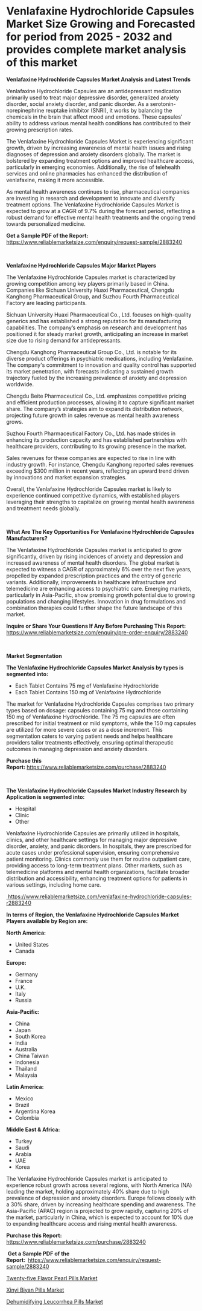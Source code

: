 <p><h1>Venlafaxine Hydrochloride Capsules Market Size Growing and Forecasted for period from 2025 - 2032 and provides complete market analysis of this market</h1></p><p><strong>Venlafaxine Hydrochloride Capsules Market Analysis and Latest Trends</strong></p>
<p><p>Venlafaxine Hydrochloride Capsules are an antidepressant medication primarily used to treat major depressive disorder, generalized anxiety disorder, social anxiety disorder, and panic disorder. As a serotonin-norepinephrine reuptake inhibitor (SNRI), it works by balancing the chemicals in the brain that affect mood and emotions. These capsules' ability to address various mental health conditions has contributed to their growing prescription rates.</p><p>The Venlafaxine Hydrochloride Capsules Market is experiencing significant growth, driven by increasing awareness of mental health issues and rising diagnoses of depression and anxiety disorders globally. The market is bolstered by expanding treatment options and improved healthcare access, particularly in emerging economies. Additionally, the rise of telehealth services and online pharmacies has enhanced the distribution of venlafaxine, making it more accessible.</p><p>As mental health awareness continues to rise, pharmaceutical companies are investing in research and development to innovate and diversify treatment options. The Venlafaxine Hydrochloride Capsules Market is expected to grow at a CAGR of 9.7% during the forecast period, reflecting a robust demand for effective mental health treatments and the ongoing trend towards personalized medicine.</p></p>
<p><strong>Get a Sample PDF of the Report:&nbsp;</strong> <a href="https://www.reliablemarketsize.com/enquiry/request-sample/2883240?utm_campaign=2005&utm_medium=2&utm_source=Github&utm_content=ia&utm_term=13032025&utm_id=venlafaxine-hydrochloride-capsules">https://www.reliablemarketsize.com/enquiry/request-sample/2883240</a></p>
<p>&nbsp;</p>
<p><strong>Venlafaxine Hydrochloride Capsules Major Market Players</strong></p>
<p><p>The Venlafaxine Hydrochloride Capsules market is characterized by growing competition among key players primarily based in China. Companies like Sichuan University Huaxi Pharmaceutical, Chengdu Kanghong Pharmaceutical Group, and Suzhou Fourth Pharmaceutical Factory are leading participants.</p><p>Sichuan University Huaxi Pharmaceutical Co., Ltd. focuses on high-quality generics and has established a strong reputation for its manufacturing capabilities. The company’s emphasis on research and development has positioned it for steady market growth, anticipating an increase in market size due to rising demand for antidepressants.</p><p>Chengdu Kanghong Pharmaceutical Group Co., Ltd. is notable for its diverse product offerings in psychiatric medications, including Venlafaxine. The company's commitment to innovation and quality control has supported its market penetration, with forecasts indicating a sustained growth trajectory fueled by the increasing prevalence of anxiety and depression worldwide.</p><p>Chengdu Beite Pharmaceutical Co., Ltd. emphasizes competitive pricing and efficient production processes, allowing it to capture significant market share. The company’s strategies aim to expand its distribution network, projecting future growth in sales revenue as mental health awareness grows.</p><p>Suzhou Fourth Pharmaceutical Factory Co., Ltd. has made strides in enhancing its production capacity and has established partnerships with healthcare providers, contributing to its growing presence in the market.</p><p>Sales revenues for these companies are expected to rise in line with industry growth. For instance, Chengdu Kanghong reported sales revenues exceeding $300 million in recent years, reflecting an upward trend driven by innovations and market expansion strategies.</p><p>Overall, the Venlafaxine Hydrochloride Capsules market is likely to experience continued competitive dynamics, with established players leveraging their strengths to capitalize on growing mental health awareness and treatment needs globally.</p></p>
<p>&nbsp;</p>
<p><strong>What Are The Key Opportunities For Venlafaxine Hydrochloride Capsules Manufacturers?</strong></p>
<p><p>The Venlafaxine Hydrochloride Capsules market is anticipated to grow significantly, driven by rising incidences of anxiety and depression and increased awareness of mental health disorders. The global market is expected to witness a CAGR of approximately 6% over the next five years, propelled by expanded prescription practices and the entry of generic variants. Additionally, improvements in healthcare infrastructure and telemedicine are enhancing access to psychiatric care. Emerging markets, particularly in Asia-Pacific, show promising growth potential due to growing populations and changing lifestyles. Innovation in drug formulations and combination therapies could further shape the future landscape of this market.</p></p>
<p><strong>Inquire or Share Your Questions If Any Before Purchasing This Report:</strong> <a href="https://www.reliablemarketsize.com/enquiry/pre-order-enquiry/2883240?utm_campaign=2005&utm_medium=2&utm_source=Github&utm_content=ia&utm_term=13032025&utm_id=venlafaxine-hydrochloride-capsules">https://www.reliablemarketsize.com/enquiry/pre-order-enquiry/2883240</a></p>
<p>&nbsp;</p>
<p><strong>Market Segmentation</strong></p>
<p><strong>The Venlafaxine Hydrochloride Capsules Market Analysis by types is segmented into:</strong></p>
<p><ul><li>Each Tablet Contains 75 mg of Venlafaxine Hydrochloride</li><li>Each Tablet Contains 150 mg of Venlafaxine Hydrochloride</li></ul></p>
<p><p>The market for Venlafaxine Hydrochloride Capsules comprises two primary types based on dosage: capsules containing 75 mg and those containing 150 mg of Venlafaxine Hydrochloride. The 75 mg capsules are often prescribed for initial treatment or mild symptoms, while the 150 mg capsules are utilized for more severe cases or as a dose increment. This segmentation caters to varying patient needs and helps healthcare providers tailor treatments effectively, ensuring optimal therapeutic outcomes in managing depression and anxiety disorders.</p></p>
<p><strong>Purchase this Report:&nbsp;</strong><a href="https://www.reliablemarketsize.com/purchase/2883240?utm_campaign=2005&utm_medium=2&utm_source=Github&utm_content=ia&utm_term=13032025&utm_id=venlafaxine-hydrochloride-capsules">https://www.reliablemarketsize.com/purchase/2883240</a></p>
<p>&nbsp;</p>
<p><strong>The Venlafaxine Hydrochloride Capsules Market Industry Research by Application is segmented into:</strong></p>
<p><ul><li>Hospital</li><li>Clinic</li><li>Other</li></ul></p>
<p><p>Venlafaxine Hydrochloride Capsules are primarily utilized in hospitals, clinics, and other healthcare settings for managing major depressive disorder, anxiety, and panic disorders. In hospitals, they are prescribed for acute cases under professional supervision, ensuring comprehensive patient monitoring. Clinics commonly use them for routine outpatient care, providing access to long-term treatment plans. Other markets, such as telemedicine platforms and mental health organizations, facilitate broader distribution and accessibility, enhancing treatment options for patients in various settings, including home care.</p></p>
<p><a href="https://www.reliablemarketsize.com/venlafaxine-hydrochloride-capsules-r2883240?utm_campaign=2005&utm_medium=2&utm_source=Github&utm_content=ia&utm_term=13032025&utm_id=venlafaxine-hydrochloride-capsules">&nbsp;https://www.reliablemarketsize.com/venlafaxine-hydrochloride-capsules-r2883240</a></p>
<p><strong>In terms of Region, the Venlafaxine Hydrochloride Capsules Market Players available by Region are:</strong></p>
<p>
    <p> <strong> North America: </strong>
        <ul>
            <li>United States</li>
            <li>Canada</li>
        </ul>
        </p> 
    <p> <strong> Europe: </strong>
        <ul>
            <li>Germany</li>
            <li>France</li>
            <li>U.K.</li>
            <li>Italy</li>
            <li>Russia</li>
        </ul>
        </p> 
    <p> <strong> Asia-Pacific: </strong>
        <ul>
            <li>China</li>
            <li>Japan</li>
            <li>South Korea</li>
            <li>India</li>
            <li>Australia</li>
            <li>China Taiwan</li>
            <li>Indonesia</li>
            <li>Thailand</li>
            <li>Malaysia</li>
        </ul>
        </p> 
    <p> <strong> Latin America: </strong>
        <ul>
            <li>Mexico</li>
            <li>Brazil</li>
            <li>Argentina Korea</li>
            <li>Colombia</li>
        </ul>
        </p> 
    <p> <strong> Middle East & Africa: </strong>
        <ul>
            <li>Turkey</li>
            <li>Saudi</li>
            <li>Arabia</li>
            <li>UAE</li>
            <li>Korea</li>
        </ul>
    </p>
    </p>
<p><p>The Venlafaxine Hydrochloride Capsules market is anticipated to experience robust growth across several regions, with North America (NA) leading the market, holding approximately 40% share due to high prevalence of depression and anxiety disorders. Europe follows closely with a 30% share, driven by increasing healthcare spending and awareness. The Asia-Pacific (APAC) region is projected to grow rapidly, capturing 20% of the market, particularly in China, which is expected to account for 10% due to expanding healthcare access and rising mental health awareness.</p></p>
<p><strong>Purchase this Report: </strong><a href="https://www.reliablemarketsize.com/purchase/2883240?utm_campaign=2005&utm_medium=2&utm_source=Github&utm_content=ia&utm_term=13032025&utm_id=venlafaxine-hydrochloride-capsules">https://www.reliablemarketsize.com/purchase/2883240</a></p>
<p>&nbsp;<strong>Get a Sample PDF of the Report:&nbsp;&nbsp;</strong><a href="https://www.reliablemarketsize.com/enquiry/request-sample/2883240?utm_campaign=2005&utm_medium=2&utm_source=Github&utm_content=ia&utm_term=13032025&utm_id=venlafaxine-hydrochloride-capsules">https://www.reliablemarketsize.com/enquiry/request-sample/2883240</a></p>
<p><strong></strong></p>
<p><p><a href="https://github.com/lylyparadise/Market-Research-Report-List-6/blob/main/twenty-five-flavor-pearl-pills-market.md?utm_campaign=2005&utm_medium=2&utm_source=Github&utm_content=ia&utm_term=13032025&utm_id=venlafaxine-hydrochloride-capsules">Twenty-five Flavor Pearl Pills Market</a></p><p><a href="https://github.com/eskelimaksic/Market-Research-Report-List-1/blob/main/xinyi-biyan-pills-market.md?utm_campaign=2005&utm_medium=2&utm_source=Github&utm_content=ia&utm_term=13032025&utm_id=venlafaxine-hydrochloride-capsules">Xinyi Biyan Pills Market</a></p><p><a href="https://github.com/vestadjogile/Market-Research-Report-List-1/blob/main/dehumidifying-leucorrhea-pills-market.md?utm_campaign=2005&utm_medium=2&utm_source=Github&utm_content=ia&utm_term=13032025&utm_id=venlafaxine-hydrochloride-capsules">Dehumidifying Leucorrhea Pills Market</a></p></p>
